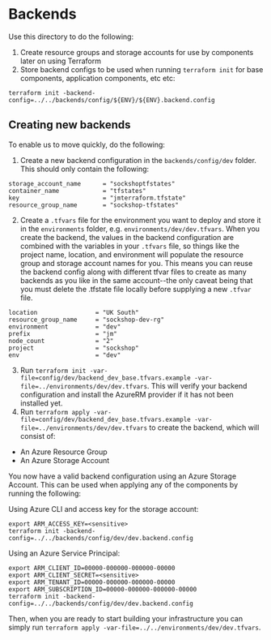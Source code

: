 # Backends
Use this directory to do the following:
1. Create resource groups and storage accounts for use by components later on using Terraform
2. Store backend configs to be used when running `terraform init` for base components, application components, etc etc: 
```
terraform init -backend-config=../../backends/config/${ENV}/${ENV}.backend.config
```

## Creating new backends
To enable us to move quickly, do the following:
1. Create a new backend configuration in the `backends/config/dev` folder. This should only contain the following:
```
storage_account_name      = "sockshoptfstates"
container_name            = "tfstates"
key                       = "jmterraform.tfstate"
resource_group_name       = "sockshop-tfstates"
```
2. Create a `.tfvars` file for the environment you want to deploy and store it in the `environments` folder, e.g. `environments/dev/dev.tfvars`. When you create the backend, the values in the backend configuration are combined with the variables in your `.tfvars` file, so things like the project name, location, and environment will populate the resource group and storage account names for you. This means you can reuse the backend config along with different tfvar files to create as many backends as you like in the same account--the only caveat being that you must delete the .tfstate file locally before supplying a new `.tfvar` file.
  ```
  location                = "UK South"
  resource_group_name     = "sockshop-dev-rg"
  environment             = "dev"
  prefix                  = "jm"
  node_count              = "2"
  project                 = "sockshop"
  env                     = "dev"
  ```
3. Run `terraform init -var-file=config/dev/backend_dev_base.tfvars.example -var-file=../environments/dev/dev.tfvars`. This will verify your backend configuration and install the AzureRM provider if it has not been installed yet.
4. Run `terraform apply -var-file=config/dev/backend_dev_base.tfvars.example -var-file=../environments/dev/dev.tfvars` to create the backend, which will consist of:
- An Azure Resource Group
- An Azure Storage Account

You now have a valid backend configuration using an Azure Storage Account. This can be used when applying any of the components by running the following: 

Using Azure CLI and access key for the storage account:
```
export ARM_ACCESS_KEY=<sensitive>
terraform init -backend-config=../../backends/config/dev/dev.backend.config
```

Using an Azure Service Principal:
```
export ARM_CLIENT_ID=00000-000000-000000-00000
export ARM_CLIENT_SECRET=<sensitive>
export ARM_TENANT_ID=00000-000000-000000-00000
export ARM_SUBSCRIPTION_ID=00000-000000-000000-00000
terraform init -backend-config=../../backends/config/dev/dev.backend.config
```

Then, when you are ready to start building your infrastructure you can simply run `terraform apply -var-file=../../environments/dev/dev.tfvars`.